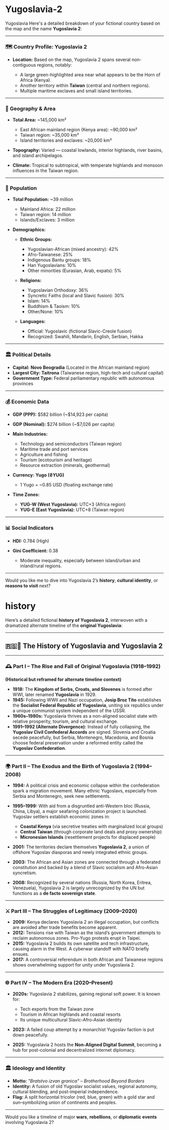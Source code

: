 # Yugoslavia-2
Yugoslavia
Here's a detailed breakdown of your fictional country based on the map and the name **Yugoslavia 2**:

---

### 🗺️ **Country Profile: Yugoslavia 2**

* **Location:** Based on the map, Yugoslavia 2 spans several non-contiguous regions, notably:

  * A large green-highlighted area near what appears to be the Horn of Africa (Kenya).
  * Another territory within **Taiwan** (central and northern regions).
  * Multiple maritime exclaves and small island territories.

---

### 📐 **Geography & Area**

* **Total Area:** \~145,000 km²

  * East African mainland region (Kenya area): \~90,000 km²
  * Taiwan region: \~35,000 km²
  * Island territories and exclaves: \~20,000 km²

* **Topography:** Varied — coastal lowlands, interior highlands, river basins, and island archipelagos.

* **Climate:** Tropical to subtropical, with temperate highlands and monsoon influences in the Taiwan region.

---

### 👥 **Population**

* **Total Population:** \~39 million

  * Mainland Africa: 22 million
  * Taiwan region: 14 million
  * Islands/Exclaves: 3 million

* **Demographics:**

  * **Ethnic Groups:**

    * Yugoslavian-African (mixed ancestry): 42%
    * Afro-Taiwanese: 25%
    * Indigenous Bantu groups: 18%
    * Han Yugoslavians: 10%
    * Other minorities (Eurasian, Arab, expats): 5%

  * **Religions:**

    * Yugoslavian Orthodoxy: 36%
    * Syncretic Faiths (local and Slavic fusion): 30%
    * Islam: 14%
    * Buddhism & Taoism: 10%
    * Other/None: 10%

  * **Languages:**

    * Official: Yugoslavic (fictional Slavic-Creole fusion)
    * Recognized: Swahili, Mandarin, English, Serbian, Hakka

---

### 🏛️ **Political Details**

* **Capital:** **Novo Beogradia** (Located in the African mainland region)
* **Largest City:** **Taitrona** (Taiwanese region, high-tech and cultural capital)
* **Government Type:** Federal parliamentary republic with autonomous provinces

---

### 💰 **Economic Data**

* **GDP (PPP):** \$582 billion (\~\$14,923 per capita)

* **GDP (Nominal):** \$274 billion (\~\$7,026 per capita)

* **Main Industries:**

  * Technology and semiconductors (Taiwan region)
  * Maritime trade and port services
  * Agriculture and fishing
  * Tourism (ecotourism and heritage)
  * Resource extraction (minerals, geothermal)

* **Currency:** **Yugo (₴YUG)**

  * 1 Yugo = \~0.85 USD (floating exchange rate)

* **Time Zones:**

  * **YUG-W (West Yugoslavia):** UTC+3 (Africa region)
  * **YUG-E (East Yugoslavia):** UTC+8 (Taiwan region)

---

### 📊 **Social Indicators**

* **HDI:** 0.784 (High)
* **Gini Coefficient:** 0.38

  * Moderate inequality, especially between island/urban and inland/rural regions.

---

Would you like me to dive into Yugoslavia 2’s **history**, **cultural identity**, or **reasons to visit** next?

# history
Here’s a detailed fictional **history of Yugoslavia 2**, interwoven with a dramatized alternate timeline of the **original Yugoslavia**:

---

## 🇷🇸📖 The History of **Yugoslavia** and **Yugoslavia 2**

---

### 🕰️ **Part I – The Rise and Fall of Original Yugoslavia (1918–1992)**

**(Historical but reframed for alternate timeline context)**

* **1918:** The **Kingdom of Serbs, Croats, and Slovenes** is formed after WWI, later renamed **Yugoslavia** in 1929.
* **1945:** Following WWII and Nazi occupation, **Josip Broz Tito** establishes the **Socialist Federal Republic of Yugoslavia**, uniting six republics under a unique communist system independent of the USSR.
* **1960s–1980s:** Yugoslavia thrives as a non-aligned socialist state with relative prosperity, tourism, and cultural exchange.
* **1991–1992 (Alternate Divergence):** Instead of fully collapsing, the **Yugoslav Civil Confederal Accords** are signed. Slovenia and Croatia secede peacefully, but Serbia, Montenegro, Macedonia, and Bosnia choose federal preservation under a reformed entity called the **Yugoslav Confederation**.

---

### 🌍 **Part II – The Exodus and the Birth of Yugoslavia 2 (1994–2008)**

* **1994:** A political crisis and economic collapse within the confederation spark a migration movement. Many ethnic Yugoslavs, especially from Serbia and Montenegro, seek new settlements.

* **1995–1999:** With aid from a disgruntled anti-Western bloc (Russia, China, Libya), a major seafaring colonization project is launched. Yugoslav settlers establish economic zones in:

  * **Coastal Kenya** (via secretive treaties with marginalized local groups)
  * **Central Taiwan** (through corporate land deals and proxy ownership)
  * **Micronesian Islands** (resettlement projects for displaced people)

* **2001:** The territories declare themselves **Yugoslavia 2**, a union of offshore Yugoslav diasporas and newly integrated ethnic groups.

* **2003:** The African and Asian zones are connected through a federated constitution and backed by a blend of Slavic socialism and Afro-Asian syncretism.

* **2008:** Recognized by several nations (Russia, North Korea, Eritrea, Venezuela), Yugoslavia 2 is largely unrecognized by the UN but functions as a **de facto sovereign state**.

---

### ⚔️ **Part III – The Struggles of Legitimacy (2009–2020)**

* **2009:** Kenya declares Yugoslavia 2 an illegal occupation, but conflicts are avoided after trade benefits become apparent.
* **2012:** Tensions rise with Taiwan as the island’s government attempts to reclaim autonomous zones. Pro-Yugo protests erupt in Taipei.
* **2015:** Yugoslavia 2 builds its own satellite and tech infrastructure, causing alarm in the West. A cyberwar standoff with NATO briefly ensues.
* **2017:** A controversial referendum in both African and Taiwanese regions shows overwhelming support for unity under Yugoslavia 2.

---

### 🌐 **Part IV – The Modern Era (2020–Present)**

* **2020s:** Yugoslavia 2 stabilizes, gaining regional soft power. It is known for:

  * Tech exports from the Taiwan zone
  * Tourism in African highlands and coastal resorts
  * Its unique multicultural Slavic-Afro-Asian identity
* **2023:** A failed coup attempt by a monarchist Yugoslav faction is put down peacefully.
* **2025:** Yugoslavia 2 hosts the **Non-Aligned Digital Summit**, becoming a hub for post-colonial and decentralized internet diplomacy.

---

### 🏛️ **Ideology and Identity**

* **Motto:** *"Bratstvo izvan granica" – Brotherhood Beyond Borders*
* **Identity:** A fusion of old Yugoslav socialist values, regional autonomy, cultural blending, and post-imperial independence.
* **Flag:** A split horizontal tricolor (red, blue, green) with a gold star and sun–symbolizing union of continents and peoples.

---

Would you like a timeline of major **wars**, **rebellions**, or **diplomatic events** involving Yugoslavia 2?
